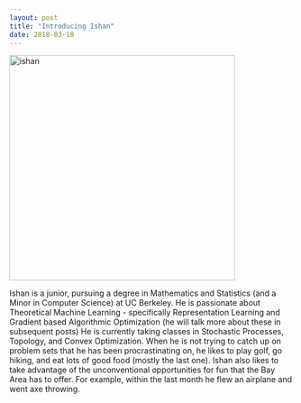```yaml
---
layout: post
title: "Introducing Ishan"
date: 2018-03-10
---
```



<img src="https://raw.githubusercontent.com/STAT198-Spring18/STAT198-Spring18.github.io/master/_posts/ishan.jpg" alt="ishan" style="width: 400px;"/>


Ishan is a junior, pursuing a degree in Mathematics and Statistics (and a Minor in
Computer Science) at UC Berkeley. He is passionate about Theoretical Machine
Learning - specifically Representation Learning and Gradient based Algorithmic
Optimization (he will talk more about these in subsequent posts) He is currently
taking classes in Stochastic Processes, Topology, and Convex Optimization.
When he is not trying to catch up on problem sets that he has been procrastinating
on, he likes to play golf, go hiking, and eat lots of good food (mostly the last one). Ishan
also likes to take advantage of the unconventional opportunities for fun that the Bay
Area has to offer. For example, within the last month he flew an airplane and went axe
throwing.
